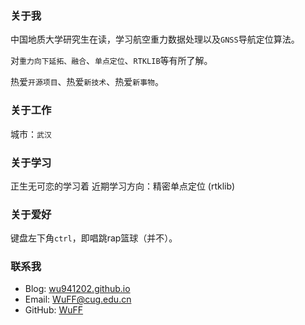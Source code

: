 ### 关于我
中国地质大学研究生在读，学习航空重力数据处理以及`GNSS`导航定位算法。

对`重力向下延拓、融合`、`单点定位`、`RTKLIB`等有所了解。

热爱`开源项目`、热爱`新技术`、热爱`新事物`。
### 关于工作
城市：`武汉`
### 关于学习
正生无可恋的学习着
近期学习方向：精密单点定位 (rtklib)


### 关于爱好
键盘左下角`ctrl`，即唱跳rap篮球（并不）。
### 联系我
* Blog: [wu941202.github.io](https://wu941202.github.io)
* Email: WuFF@cug.edu.cn
* GitHub: [WuFF](https://github.com/Wu941202)
